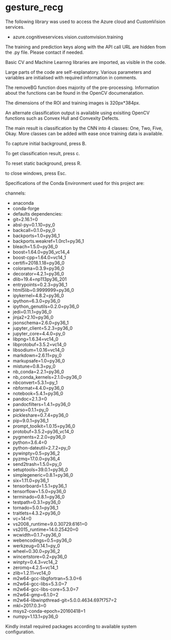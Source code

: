 # gesture_recg

The following library was used to access the Azure cloud and CustomVision services.
* azure.cognitiveservices.vision.customvision.training

The training and prediction keys along with the API call URL are hidden from the .py file. Please contact if needed.

Basic CV and Machine Learnng libraries are imported, as visible in the code.

Large parts of the code are self-explanatory. Various parameters and variables are initialised with required information in comments.

The removeBG function does majority of the pre-processing. Information about the functions can be found in the OpenCV documenatation.

The dimensions of the ROI and training images is 320px*384px.

An alternate classification output is available using exisiting OpenCV functions such as Convex Hull and Convexity Defects.

The main result is classification by the CNN into 4 classes: One, Two, Five, Okay. More classes can be added with ease once training data is available.

To capture initial background, press B.

To get classification result, press c.

To reset static background, press R.

to close windows, press Esc.

Specifications of the Conda Environment used for this project are:

channels:
- anaconda
- conda-forge
- defaults
dependencies:
- git=2.16.1=0
- absl-py=0.1.10=py_0
- backcall=0.1.0=py_0
- backports=1.0=py36_1
- backports.weakref=1.0rc1=py36_1
- bleach=1.5.0=py36_0
- boost=1.64.0=py36_vc14_4
- boost-cpp=1.64.0=vc14_1
- certifi=2018.1.18=py36_0
- colorama=0.3.9=py36_0
- decorator=4.2.1=py36_0
- dlib=19.4=np113py36_201
- entrypoints=0.2.3=py36_1
- html5lib=0.9999999=py36_0
- ipykernel=4.8.2=py36_0
- ipython=6.3.0=py36_0
- ipython_genutils=0.2.0=py36_0
- jedi=0.11.1=py36_0
- jinja2=2.10=py36_0
- jsonschema=2.6.0=py36_1
- jupyter_client=5.2.3=py36_0
- jupyter_core=4.4.0=py_0
- libpng=1.6.34=vc14_0
- libprotobuf=3.5.2=vc14_0
- libsodium=1.0.16=vc14_0
- markdown=2.6.11=py_0
- markupsafe=1.0=py36_0
- mistune=0.8.3=py_0
- nb_conda=2.2.1=py36_0
- nb_conda_kernels=2.1.0=py36_0
- nbconvert=5.3.1=py_1
- nbformat=4.4.0=py36_0
- notebook=5.4.1=py36_0
- pandoc=2.1.3=0
- pandocfilters=1.4.1=py36_0
- parso=0.1.1=py_0
- pickleshare=0.7.4=py36_0
- pip=9.0.1=py36_1
- prompt_toolkit=1.0.15=py36_0
- protobuf=3.5.2=py36_vc14_0
- pygments=2.2.0=py36_0
- python=3.6.4=0
- python-dateutil=2.7.2=py_0
- pywinpty=0.5=py36_2
- pyzmq=17.0.0=py36_4
- send2trash=1.5.0=py_0
- setuptools=39.0.1=py36_0
- simplegeneric=0.8.1=py36_0
- six=1.11.0=py36_1
- tensorboard=1.5.1=py36_1
- tensorflow=1.5.0=py36_0
- terminado=0.8.1=py36_0
- testpath=0.3.1=py36_0
- tornado=5.0.1=py36_1
- traitlets=4.3.2=py36_0
- vc=14=0
- vs2008_runtime=9.0.30729.6161=0
- vs2015_runtime=14.0.25420=0
- wcwidth=0.1.7=py36_0
- webencodings=0.5=py36_0
- werkzeug=0.14.1=py_0
- wheel=0.30.0=py36_2
- wincertstore=0.2=py36_0
- winpty=0.4.3=vc14_2
- zeromq=4.2.5=vc14_1
- zlib=1.2.11=vc14_0
- m2w64-gcc-libgfortran=5.3.0=6
- m2w64-gcc-libs=5.3.0=7
- m2w64-gcc-libs-core=5.3.0=7
- m2w64-gmp=6.1.0=2
- m2w64-libwinpthread-git=5.0.0.4634.697f757=2
- mkl=2017.0.3=0
- msys2-conda-epoch=20160418=1
- numpy=1.13.1=py36_0

Kindly install required packages according to available system configuration.
